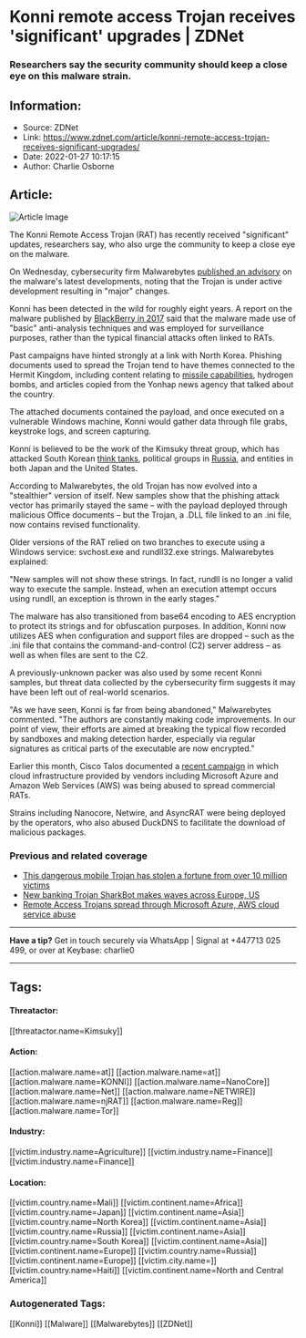 # Konni remote access Trojan receives 'significant' upgrades | ZDNet
### Researchers say the security community should keep a close eye on this malware strain.

## Information:
+ Source: ZDNet
+ Link: https://www.zdnet.com/article/konni-remote-access-trojan-receives-significant-upgrades/
+ Date: 2022-01-27 10:17:15
+ Author: Charlie Osborne


## Article:
![Article Image](https://www.zdnet.com/a/img/resize/96e6ad20d1153431ee5ab02f0a455df0f5c94e32/2020/12/02/d91169f7-50ff-46fd-8f40-fb36d4d1f8e5/istock-5193359161.jpg?width=770&height=578&fit=crop&auto=webp)

The Konni Remote Access Trojan (RAT) has recently received "significant" updates, researchers say, who also urge the community to keep a close eye on the malware.  


On Wednesday, cybersecurity firm Malwarebytes [published an advisory](https://blog.malwarebytes.com/threat-intelligence/2022/01/konni-evolves-into-stealthier-rat/) on the malware's latest developments, noting that the Trojan is under active development resulting in "major" changes. 

Konni has been detected in the wild for roughly eight years. A report on the malware published by [BlackBerry in 2017](https://blogs.blackberry.com/en/2017/08/threat-spotlight-konni-stealthy-remote-access-trojan) said that the malware made use of "basic" anti-analysis techniques and was employed for surveillance purposes, rather than the typical financial attacks often linked to RATs.  

Past campaigns have hinted strongly at a link with North Korea. Phishing documents used to spread the Trojan tend to have themes connected to the Hermit Kingdom, including content relating to [missile capabilities](https://blog.talosintelligence.com/2017/07/konni-references-north-korean-missile-capabilities.html), hydrogen bombs, and articles copied from the Yonhap news agency that talked about the country. 

The attached documents contained the payload, and once executed on a vulnerable Windows machine, Konni would gather data through file grabs, keystroke logs, and screen capturing.  

Konni is believed to be the work of the Kimsuky threat group, which has attacked South Korean [think tanks](https://www.zdnet.com/article/north-korean-hackers-target-the-souths-think-tanks-through-blog-posts/), political groups in [Russia](https://blog.malwarebytes.com/threat-intelligence/2021/08/new-variant-of-konni-malware-used-in-campaign-targetting-russia/), and entities in both Japan and the United States.  

According to Malwarebytes, the old Trojan has now evolved into a "stealthier" version of itself. New samples show that the phishing attack vector has primarily stayed the same – with the payload deployed through malicious Office documents – but the Trojan, a .DLL file linked to an .ini file, now contains revised functionality. 






Older versions of the RAT relied on two branches to execute using a Windows service: svchost.exe and rundll32.exe strings. Malwarebytes explained: 

"New samples will not show these strings. In fact, rundll is no longer a valid way to execute the sample. Instead, when an execution attempt occurs using rundll, an exception is thrown in the early stages." 

The malware has also transitioned from base64 encoding to AES encryption to protect its strings and for obfuscation purposes. In addition, Konni now utilizes AES when configuration and support files are dropped – such as the .ini file that contains the command-and-control (C2) server address – as well as when files are sent to the C2. 

A previously-unknown packer was also used by some recent Konni samples, but threat data collected by the cybersecurity firm suggests it may have been left out of real-world scenarios.  

"As we have seen, Konni is far from being abandoned," Malwarebytes commented. "The authors are constantly making code improvements. In our point of view, their efforts are aimed at breaking the typical flow recorded by sandboxes and making detection harder, especially via regular signatures as critical parts of the executable are now encrypted." 

Earlier this month, Cisco Talos documented a [recent campaign](https://www.zdnet.com/article/remote-access-trojans-spread-through-microsoft-azure-aws-cloud-service-abuse/) in which cloud infrastructure provided by vendors including Microsoft Azure and Amazon Web Services (AWS) was being abused to spread commercial RATs.  

Strains including Nanocore, Netwire, and AsyncRAT were being deployed by the operators, who also abused DuckDNS to facilitate the download of malicious packages.  

###  Previous and related coverage

* [This dangerous mobile Trojan has stolen a fortune from over 10 million victims](https://www.zdnet.com/article/this-dangerous-mobile-trojan-has-stolen-a-fortune-from-over-10-million-victims-worldwide/)
* [New banking Trojan SharkBot makes waves across Europe, US](https://www.zdnet.com/article/new-banking-trojan-sharkbot-makes-waves-across-europe/)
* [Remote Access Trojans spread through Microsoft Azure, AWS cloud service abuse](https://www.zdnet.com/article/remote-access-trojans-spread-through-microsoft-azure-aws-cloud-service-abuse/)



---

**Have a tip?** Get in touch securely via WhatsApp | Signal at +447713 025 499, or over at Keybase: charlie0



---





## Tags:

#### Threatactor:
[[threatactor.name=Kimsuky]]

#### Action:
[[action.malware.name=at]] [[action.malware.name=at]] [[action.malware.name=KONNI]] [[action.malware.name=NanoCore]] [[action.malware.name=Net]] [[action.malware.name=NETWIRE]] [[action.malware.name=njRAT]] [[action.malware.name=Reg]] [[action.malware.name=Tor]]

#### Industry:
[[victim.industry.name=Agriculture]] [[victim.industry.name=Finance]] [[victim.industry.name=Finance]]

#### Location:
[[victim.country.name=Mali]] [[victim.continent.name=Africa]] [[victim.country.name=Japan]] [[victim.continent.name=Asia]] [[victim.country.name=North Korea]] [[victim.continent.name=Asia]] [[victim.country.name=Russia]] [[victim.continent.name=Asia]] [[victim.country.name=South Korea]] [[victim.continent.name=Asia]] [[victim.continent.name=Europe]] [[victim.country.name=Russia]] [[victim.continent.name=Europe]] [[victim.city.name=]] [[victim.country.name=Haiti]] [[victim.continent.name=North and Central America]]

### Autogenerated Tags:
[[Konni]] [[Malware]] [[Malwarebytes]] [[ZDNet]]

